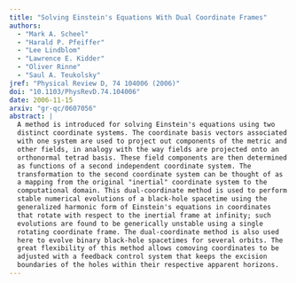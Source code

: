 ```yaml
---
title: "Solving Einstein's Equations With Dual Coordinate Frames"
authors:
  - "Mark A. Scheel"
  - "Harald P. Pfeiffer"
  - "Lee Lindblom"
  - "Lawrence E. Kidder"
  - "Oliver Rinne"
  - "Saul A. Teukolsky"
jref: "Physical Review D, 74 104006 (2006)"
doi: "10.1103/PhysRevD.74.104006"
date: 2006-11-15
arxiv: "gr-qc/0607056"
abstract: |
  A method is introduced for solving Einstein's equations using two
  distinct coordinate systems. The coordinate basis vectors associated
  with one system are used to project out components of the metric and
  other fields, in analogy with the way fields are projected onto an
  orthonormal tetrad basis. These field components are then determined
  as functions of a second independent coordinate system. The
  transformation to the second coordinate system can be thought of as
  a mapping from the original "inertial" coordinate system to the
  computational domain. This dual-coordinate method is used to perform
  stable numerical evolutions of a black-hole spacetime using the
  generalized harmonic form of Einstein's equations in coordinates
  that rotate with respect to the inertial frame at infinity; such
  evolutions are found to be generically unstable using a single
  rotating coordinate frame. The dual-coordinate method is also used
  here to evolve binary black-hole spacetimes for several orbits. The
  great flexibility of this method allows comoving coordinates to be
  adjusted with a feedback control system that keeps the excision
  boundaries of the holes within their respective apparent horizons.
---
```

